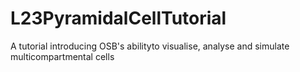 # L23PyramidalCellTutorial
A tutorial introducing OSB's abilityto visualise, analyse and simulate multicompartmental cells

